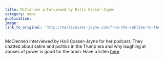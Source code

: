```yaml
---
title: McClennen interviewed by Halli Casser-Jayne
category: news
publication:
image:
link_to_original: 'http://hallicasser-jayne.com/from-the-sublime-to-the-ridiculous-edition/'
---
```


McClennen interviewed by Halli Casser-Jayne for her podcast. They chatted about satire and politics in the Trump era and why laughing at abuses of power is good for the brain. Have a listen [here](http://hallicasser-jayne.com/from-the-sublime-to-the-ridiculous-edition/).